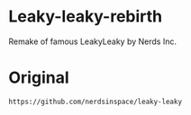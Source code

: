 # Leaky-leaky-rebirth
Remake of famous LeakyLeaky by Nerds Inc.

# Original
```https://github.com/nerdsinspace/leaky-leaky```

